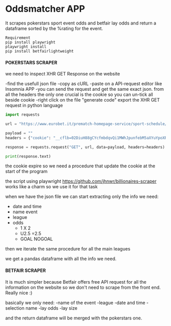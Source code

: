 # Oddsmatcher APP
It scrapes pokerstars sport event odds and betfair lay odds and return a dataframe sorted by the %rating for the event.

```
Requirement
pip install playwright
playwright install
pip install betfairlightweight
```
#### POKERSTARS SCRAPER

we need to inspect XHR GET Response on the website

-find the usefull json file
-copy as cURL
-paste on a API-request editor like Insomnia APP 
-you can send the request and get the same exact json. from all the headers the only one crucial is the cookie so you can un-tick all beside cookie
-right click on the file "generate code" export the XHR GET request in python language

```python
import requests

url = "https://www.eurobet.it/prematch-homepage-service/sport-schedule/services/prematch-homepage/highlight"

payload = ""
headers = {"cookie": "__cflb=02DiuH88gCYcfmbdqvQi1MWhJpunfebM5aXYuYpoXRJEG"}

response = requests.request("GET", url, data=payload, headers=headers)

print(response.text)
```

the cookie expire so we need a procedure that update the cookie at the start of the program

the script using playwright https://github.com/jhnwr/billionaires-scraper works like a charm so we use it for that task

when we have the json file we can start extracting only the info we need:

- date and time
- name event
- league
- odds
	- 1 X 2
    - U2.5 =2.5 
    - GOAL NOGOAL

then we iterate the same procedure for all the main leagues

we get a pandas dataframe with all the info we need.

#### BETFAIR SCRAPER

It is much simpler because Betfair offers free API request for all the information on the website so we don't need to scrape from the front end. Really nice :)

basically we only need:
-name of the event
-league 
-date and time
-selection name
-lay odds
-lay size

and the return dataframe will be merged with the pokerstars one.
